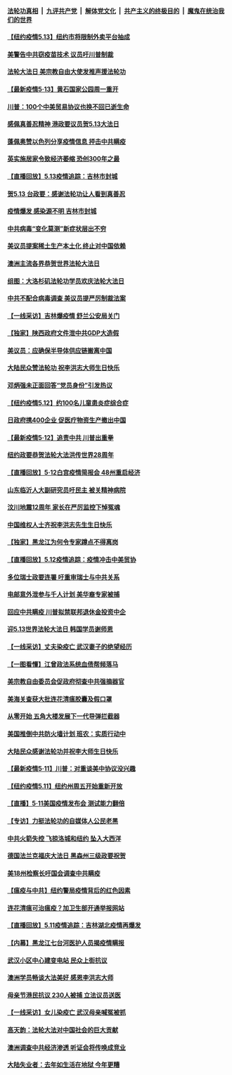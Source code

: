 

####  [法轮功真相](../../../../basic/blob/master/README.md?t=05140802) &nbsp;|&nbsp; [九评共产党](../../../../9ping.md/blob/master/README.md?t=05140802) &nbsp;|&nbsp; [解体党文化](../../../../jtdwh.md/blob/master/README.md?t=05140802)  &nbsp;|&nbsp; [共产主义的终极目的](../../../../gczydzjmd.md/blob/master/README.md?t=05140802) &nbsp;|&nbsp; [魔鬼在统治我们的世界](../../../../mgztzwmdsj.md/blob/master/README.md?t=05140802) 

#### [【纽约疫情5.13】纽约市将限制外卖平台抽成](../pages/nf4514/n12105005.md?t=05140802) 

#### [美警告中共窃疫苗技术 议员吁川普制裁](../pages/nf4514/n12106053.md?t=05140802) 

#### [法轮大法日 美宗教自由大使发推声援法轮功](../pages/nf4514/n12106404.md?t=05140802) 

#### [【最新疫情5·13】黄石国家公园周一重开](../pages/nf4514/n12103680.md?t=05140802) 

#### [川普：100个中美贸易协议也换不回已逝生命](../pages/nf4514/n12105644.md?t=05140802) 

#### [感佩真善忍精神 港政要议员贺5.13大法日](../pages/nf4514/n12103789.md?t=05140802) 

#### [蓬佩奥赞以色列分享疫情信息 抨击中共瞒疫](../pages/nf4514/n12106030.md?t=05140802) 

#### [英实施居家令致经济萎缩 恐创300年之最](../pages/nf4514/n12105368.md?t=05140802) 

#### [【直播回放】5.13疫情追踪：吉林市封城](../pages/nf4514/n12105118.md?t=05140802) 

#### [贺5.13 台政要：感谢法轮功让人看到真善忍](../pages/nf4514/n12102721.md?t=05140802) 

#### [疫情爆发 感染源不明 吉林市封城](../pages/nf4514/n12104141.md?t=05140802) 

#### [中共病毒“变化莫测”新症状层出不穷](../pages/nf4514/n12103507.md?t=05140802) 

#### [美议员提案稀土生产本土化 终止对中国依赖](../pages/nf4514/n12104500.md?t=05140802) 

#### [澳洲主流各界恭贺世界法轮大法日](../pages/nf4514/n12103705.md?t=05140802) 

#### [组图：大洛杉矶法轮功学员欢庆法轮大法日](../pages/nf4514/n12104158.md?t=05140802) 

#### [中共不配合病毒调查 美议员提严厉制裁法案](../pages/nf4514/n12103296.md?t=05140802) 

#### [【一线采访】吉林爆疫情 舒兰公安局关门](../pages/nf4514/n12103569.md?t=05140802) 

#### [【独家】陕西政府文件泄中共GDP大造假](../pages/nf4514/n12100944.md?t=05140802) 

#### [美议员：应确保半导体供应链搬离中国](../pages/nf4514/n12102929.md?t=05140802) 

#### [大陆民众赞法轮功 祝李洪志大师生日快乐](../pages/nf4514/n12103404.md?t=05140802) 

#### [邓炳强未正面回答“党员身份”引发热议](../pages/nf4514/n12103359.md?t=05140802) 

#### [【纽约疫情5.12】约100名儿童患炎症综合症](../pages/nf4514/n12101925.md?t=05140802) 

#### [日政府携400企业 促医疗物资生产撤出中国](../pages/nf4514/n12103172.md?t=05140802) 

#### [【最新疫情5·12】追责中共 川普出重拳](../pages/nf4514/n12100673.md?t=05140802) 

#### [纽约政要恭贺法轮大法洪传世界28周年](../pages/nf4514/n12099858.md?t=05140802) 

#### [【直播回放】5·12白宫疫情简报会 48州重启经济](../pages/nf4514/n12102989.md?t=05140802) 

#### [山东临沂人大副研究员吁民主 被关精神病院](../pages/nf4514/n12103030.md?t=05140802) 

#### [汶川地震12周年 家长在严厉监控下悼冤魂](../pages/nf4514/n12102381.md?t=05140802) 

#### [中国维权人士齐祝李洪志先生生日快乐](../pages/nf4514/n12101987.md?t=05140802) 

#### [【独家】黑龙江为何令专家蹲点不得离岗](../pages/nf4514/n12100581.md?t=05140802) 

#### [【直播回放】5.12疫情追踪：疫情冲击中美贸协](../pages/nf4514/n12101928.md?t=05140802) 

#### [多位瑞士政要连署 吁重审瑞士与中共关系](../pages/nf4514/n12101755.md?t=05140802) 

#### [电邮意外泄参与千人计划 美华裔专家被捕](../pages/nf4514/n12101276.md?t=05140802) 

#### [回应中共瞒疫 川普拟禁联邦退休金投资中企](../pages/nf4514/n12100665.md?t=05140802) 

#### [迎5.13世界法轮大法日 韩国学员谢师恩](../pages/nf4514/n12100792.md?t=05140802) 

#### [【一线采访】丈夫染疫亡 武汉妻子的绝望经历](../pages/nf4514/n12101335.md?t=05140802) 

#### [【一图看懂】江曾政法系统血债帮频落马](../pages/nf4514/n12098807.md?t=05140802) 

#### [美宗教自由委员会促政府彻查中共强摘器官](../pages/nf4514/n12100473.md?t=05140802) 

#### [美海关查获大批连花清瘟胶囊及假口罩](../pages/nf4514/n12100109.md?t=05140802) 

#### [从零开始 五角大楼发展下一代导弹拦截器](../pages/nf4514/n12099865.md?t=05140802) 

#### [美国推倒中共防火墙计划 班农：实质行动中](../pages/nf4514/n12100344.md?t=05140802) 

#### [大陆民众感谢法轮功并祝李大师生日快乐](../pages/nf4514/n12100272.md?t=05140802) 

#### [【最新疫情5·11】川普：对重谈美中协议没兴趣](../pages/nf4514/n12096347.md?t=05140802) 

#### [【纽约疫情5.11】纽约州周五开始重新开放](../pages/nf4514/n12098972.md?t=05140802) 

#### [【直播】5·11美国疫情发布会 测试能力翻倍](../pages/nf4514/n12100118.md?t=05140802) 

#### [【专访】力挺法轮功的自媒体人公民老黑](../pages/nf4514/n12100024.md?t=05140802) 

#### [中共火箭失控 飞掠洛城和纽约 坠入大西洋](../pages/nf4514/n12099864.md?t=05140802) 

#### [德国法兰克福庆大法日 黑森州三级政要祝贺](../pages/nf4514/n12097193.md?t=05140802) 

#### [美18州检察长吁国会调查中共瞒疫](../pages/nf4514/n12099720.md?t=05140802) 

#### [【瘟疫与中共】纽约警局疫情背后的红色因素](../pages/nf4514/n12095512.md?t=05140802) 

#### [连花清瘟可治瘟疫？加卫生部开通举报网站](../pages/nf4514/n12097418.md?t=05140802) 

#### [【直播回放】5.11疫情追踪：吉林湖北疫情再爆发](../pages/nf4514/n12099051.md?t=05140802) 

#### [【内幕】黑龙江七台河医护人员揭疫情瞒报](../pages/nf4514/n12097016.md?t=05140802) 

#### [武汉小区中心建变电站 民众上街抗议](../pages/nf4514/n12098907.md?t=05140802) 

#### [澳洲学员畅谈大法美好 感恩李洪志大师](../pages/nf4514/n12098168.md?t=05140802) 

#### [母亲节港民抗议 230人被捕 立法议员送医](../pages/nf4514/n12098120.md?t=05140802) 

#### [【一线采访】女儿染疫亡 武汉母亲喊冤被抓](../pages/nf4514/n12098709.md?t=05140802) 

#### [高天韵：法轮大法对中国社会的巨大贡献](../pages/nf4514/n12098523.md?t=05140802) 

#### [澳洲调查中共经济渗透 听证会将传唤成竞业](../pages/nf4514/n12097791.md?t=05140802) 

#### [大陆失业者：去年如生活在地狱 今年更糟](../pages/nf4514/n12097589.md?t=05140802) 

